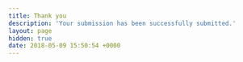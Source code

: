 ```yaml
---
title: Thank you
description: 'Your submission has been successfully submitted.'
layout: page
hidden: true
date: 2018-05-09 15:50:54 +0000
---
```

